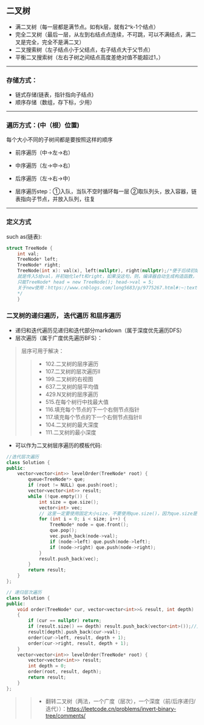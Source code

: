 ## 二叉树
* 满二叉树（每一层都是满节点。如有k层，就有2^k-1个结点）
* 完全二叉树（最后一层，从左到右结点点连续，不可跳，可以不满结点，满二叉是完全，完全不是满二叉）
* 二叉搜索树（左子结点小于父结点，右子结点大于父节点）
* 平衡二叉搜索树（左右子树之间结点高度差绝对值不能超过1，）
---
### 存储方式：
* 链式存储(链表，指针指向子结点)
* 顺序存储（数组，存下标，少用）
---
### 遍历方式：(中（根）位置)
每个大小不同的子树间都是要按照这样的顺序
* 前序遍历（中->左->右）
* 中序遍历（左->中->右）
* 后序遍历（左->右->中）

* 层序遍历step：①入队，当队不空时循环每一层 ②取队列头，放入容器，链表指向子节点，并放入队列，往复
---
### 定义方式
such as(链表):
```c++
struct TreeNode {
    int val;
    TreeNode* left;
    TreeNode* right;
    TreeNode(int x): val(x), left(nullptr), right(nullptr);/*便于后续初始化，如：TreeNode* head = new TreeNode(5);（括号是赋初值，初始化）
    就是传入5给val，并初始化left和right，如果没这句，则，编译器自动生成构造函数，但是这个构造函数不会初始化任何成员变量。
    只能TreeNode* head = new TreeNode(); head->val = 5;
    关于new使用：https://www.cnblogs.com/long5683/p/9775267.html#:~:text=C%2B%2B%E4%B8%AD%EF%BC%8C%E5%8F%AF%E4%BB%A5%E7%94%A8,e%E8%BF%90%E7%AE%97%E7%AC%A6%E6%92%A4%E9%94%80%E5%AF%B9%E8%B1%A1
    */
    }
```
### 二叉树的递归遍历， 迭代遍历 和层序遍历
* 递归和迭代遍历见递归和迭代部分markdown（属于深度优先遍历DFS）
* 层次遍历（属于广度优先遍历BFS）：
> 层序可用于解决：
>>* 102.二叉树的层序遍历
>>* 107.二叉树的层次遍历II
>>* 199.二叉树的右视图
>>* 637.二叉树的层平均值
>>* 429.N叉树的层序遍历
>>* 515.在每个树行中找最大值
>>* 116.填充每个节点的下一个右侧节点指针
>>* 117.填充每个节点的下一个右侧节点指针II
>>* 104.二叉树的最大深度
>>* 111.二叉树的最小深度
* 可以作为二叉树层序遍历的模板代码:
```c++
//迭代层次遍历
class Solution {
public:
    vector<vector<int>> levelOrder(TreeNode* root) {
        queue<TreeNode*> que;
        if (root != NULL) que.push(root);
        vector<vector<int>> result;
        while (!que.empty()) {
            int size = que.size();
            vector<int> vec;
            // 这里一定要使用固定大小size，不要使用que.size()，因为que.size是不断变化的
            for (int i = 0; i < size; i++) {
                TreeNode* node = que.front();
                que.pop();
                vec.push_back(node->val);
                if (node->left) que.push(node->left);
                if (node->right) que.push(node->right);
            }
            result.push_back(vec);
        }
        return result;
    }
};

// 递归层次遍历
class Solution {
public:
    void order(TreeNode* cur, vector<vector<int>>& result, int depth)
    {
        if (cur == nullptr) return;
        if (result.size() == depth) result.push_back(vector<int>());//见vector部分markdown，定义一维数组后才可使用二维下标插入元素
        result[depth].push_back(cur->val);
        order(cur->left, result, depth + 1);
        order(cur->right, result, depth + 1);
    }
    vector<vector<int>> levelOrder(TreeNode* root) {
        vector<vector<int>> result;
        int depth = 0;
        order(root, result, depth);
        return result;
    }
};
```
>>* 翻转二叉树（两法，一个广度（层次），一个深度（前/后序递归/迭代））：https://leetcode.cn/problems/invert-binary-tree/comments/
